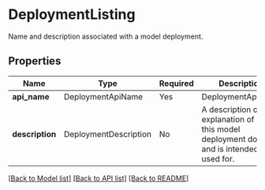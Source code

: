 # DeploymentListing

Name and description associated with a model deployment.


## Properties
| Name | Type | Required | Description |
| ------------ | ------------- | ------------- | ------------- |
**api_name** | DeploymentApiName | Yes | DeploymentApiName |
**description** | DeploymentDescription | No | A description or explanation of what this model deployment does and is intended to be used for.  |


[[Back to Model list]](../../README.md#documentation-for-models) [[Back to API list]](../../README.md#documentation-for-api-endpoints) [[Back to README]](../../README.md)

